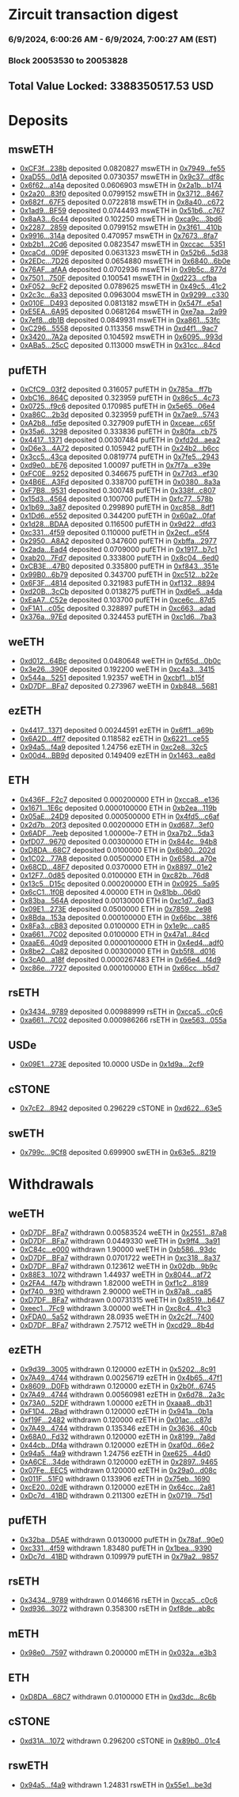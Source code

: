# Zircuit transaction digest
### 6/9/2024, 6:00:26 AM - 6/9/2024, 7:00:27 AM (EST)
### Block 20053530 to 20053828

## Total Value Locked: 3388350517.53 USD

# Deposits
## mswETH
- [0xCF3f...238b](https://etherscan.io/address/0xCF3f6c6E760447b105d5fBe17e38D315dD61238b) deposited 0.0820827 mswETH in [0x7949...fe55](https://etherscan.io/tx/0xCF3f6c6E760447b105d5fBe17e38D315dD61238b)
- [0xaD55...0d1A](https://etherscan.io/address/0xaD55627c5356E271979e2088B59c25499fd00d1A) deposited 0.0730357 mswETH in [0x9c37...df8c](https://etherscan.io/tx/0xaD55627c5356E271979e2088B59c25499fd00d1A)
- [0x6f62...a14a](https://etherscan.io/address/0x6f6260C09DE4F55Bfb43CaefFBC4AA255305a14a) deposited 0.0606903 mswETH in [0x2a1b...b174](https://etherscan.io/tx/0x6f6260C09DE4F55Bfb43CaefFBC4AA255305a14a)
- [0x2a20...83f0](https://etherscan.io/address/0x2a20379a4798Ef072274514AB07039f3277d83f0) deposited 0.0799152 mswETH in [0x3712...8467](https://etherscan.io/tx/0x2a20379a4798Ef072274514AB07039f3277d83f0)
- [0x682f...67F5](https://etherscan.io/address/0x682fA3f39602CaED8D52FB142f2B7CF3821a67F5) deposited 0.0722818 mswETH in [0x8a40...c672](https://etherscan.io/tx/0x682fA3f39602CaED8D52FB142f2B7CF3821a67F5)
- [0x1ad9...BF59](https://etherscan.io/address/0x1ad9f58883fCa4017302DaE6A04Ece34507FBF59) deposited 0.0744493 mswETH in [0x51b6...c767](https://etherscan.io/tx/0x1ad9f58883fCa4017302DaE6A04Ece34507FBF59)
- [0x8aA3...6c44](https://etherscan.io/address/0x8aA39632dd7eD7052d8A829C59B1DC75cCdA6c44) deposited 0.102250 mswETH in [0xca9c...3bd6](https://etherscan.io/tx/0x8aA39632dd7eD7052d8A829C59B1DC75cCdA6c44)
- [0x2287...2859](https://etherscan.io/address/0x2287033bEc00BB65f9678093A4Af66C91DBf2859) deposited 0.0799152 mswETH in [0x3f61...410b](https://etherscan.io/tx/0x2287033bEc00BB65f9678093A4Af66C91DBf2859)
- [0x9916...314a](https://etherscan.io/address/0x991697d172139Ef1af75f89550bcdA832B18314a) deposited 0.470957 mswETH in [0x7673...8fa7](https://etherscan.io/tx/0x991697d172139Ef1af75f89550bcdA832B18314a)
- [0xb2b1...2Cd6](https://etherscan.io/address/0xb2b18bb751066a54Abf5E069a61E4AfD76df2Cd6) deposited 0.0823547 mswETH in [0xccac...5351](https://etherscan.io/tx/0xb2b18bb751066a54Abf5E069a61E4AfD76df2Cd6)
- [0xcaCd...0D9F](https://etherscan.io/address/0xcaCda7029F463e6734957743af708BAEA30f0D9F) deposited 0.0631323 mswETH in [0x52b6...5d38](https://etherscan.io/tx/0xcaCda7029F463e6734957743af708BAEA30f0D9F)
- [0x2EDc...7D26](https://etherscan.io/address/0x2EDce68166493C4297A3178aa90da4246f5A7D26) deposited 0.0654880 mswETH in [0x6840...6b0e](https://etherscan.io/tx/0x2EDce68166493C4297A3178aa90da4246f5A7D26)
- [0x76AF...afAA](https://etherscan.io/address/0x76AFCF9270FE8e72d472Bf84C2E3cD7a0253afAA) deposited 0.0702936 mswETH in [0x9b5c...877d](https://etherscan.io/tx/0x76AFCF9270FE8e72d472Bf84C2E3cD7a0253afAA)
- [0x7501...750F](https://etherscan.io/address/0x7501a83dA6C3268867C886Eca8AFc00691CB750F) deposited 0.100541 mswETH in [0xd223...cfba](https://etherscan.io/tx/0x7501a83dA6C3268867C886Eca8AFc00691CB750F)
- [0xF052...9cF2](https://etherscan.io/address/0xF05223D2b47E8c6ba48CEce96196a844B0E89cF2) deposited 0.0789625 mswETH in [0x49c5...41c2](https://etherscan.io/tx/0xF05223D2b47E8c6ba48CEce96196a844B0E89cF2)
- [0x2c3c...6a33](https://etherscan.io/address/0x2c3ceFfefE2C7F182EC6667E6785B75EC43D6a33) deposited 0.0963004 mswETH in [0x9299...c330](https://etherscan.io/tx/0x2c3ceFfefE2C7F182EC6667E6785B75EC43D6a33)
- [0x010E...D493](https://etherscan.io/address/0x010E8077ba6BA6aDb66779fDbE60c68F449ED493) deposited 0.0813182 mswETH in [0x547f...e5a1](https://etherscan.io/tx/0x010E8077ba6BA6aDb66779fDbE60c68F449ED493)
- [0xE5EA...6A95](https://etherscan.io/address/0xE5EA660D4d5B5CE014F6171379eA6b8dAaaa6A95) deposited 0.0681264 mswETH in [0xe7aa...2a99](https://etherscan.io/tx/0xE5EA660D4d5B5CE014F6171379eA6b8dAaaa6A95)
- [0x7ef8...db1B](https://etherscan.io/address/0x7ef8B2Ca021Af05b1fF29f90380217d991F5db1B) deposited 0.0849931 mswETH in [0xa861...53fc](https://etherscan.io/tx/0x7ef8B2Ca021Af05b1fF29f90380217d991F5db1B)
- [0xC296...5558](https://etherscan.io/address/0xC2964D60e8A20514f58903CBc25298A4b3D05558) deposited 0.113356 mswETH in [0xd4f1...9ac7](https://etherscan.io/tx/0xC2964D60e8A20514f58903CBc25298A4b3D05558)
- [0x3420...7A2a](https://etherscan.io/address/0x34206feF39c6DdC1B3Ee37191Ed91569040C7A2a) deposited 0.104592 mswETH in [0x6095...993d](https://etherscan.io/tx/0x34206feF39c6DdC1B3Ee37191Ed91569040C7A2a)
- [0xABa5...25cC](https://etherscan.io/address/0xABa51f4644e2815d5Cf4E925f8d3F66963f125cC) deposited 0.113000 mswETH in [0x31cc...84cd](https://etherscan.io/tx/0xABa51f4644e2815d5Cf4E925f8d3F66963f125cC)
## pufETH
- [0xCfC9...03f2](https://etherscan.io/address/0xCfC9f12E6a2eb59EC56AAfA224d80F629BEA03f2) deposited 0.316057 pufETH in [0x785a...ff7b](https://etherscan.io/tx/0xCfC9f12E6a2eb59EC56AAfA224d80F629BEA03f2)
- [0xbC16...864C](https://etherscan.io/address/0xbC16bCDEb483ADB44881804B109c16c25Eaa864C) deposited 0.323959 pufETH in [0x86c5...4c73](https://etherscan.io/tx/0xbC16bCDEb483ADB44881804B109c16c25Eaa864C)
- [0x0725...f9c6](https://etherscan.io/address/0x07259B777c415Ae0a966d2A0Bd79819B0B6Df9c6) deposited 0.170985 pufETH in [0x5e65...06e4](https://etherscan.io/tx/0x07259B777c415Ae0a966d2A0Bd79819B0B6Df9c6)
- [0xa86C...2b3d](https://etherscan.io/address/0xa86C149f4203c1B526A86Aa3B120C50108222b3d) deposited 0.323959 pufETH in [0x7ae9...5743](https://etherscan.io/tx/0xa86C149f4203c1B526A86Aa3B120C50108222b3d)
- [0xA2b8...fd5e](https://etherscan.io/address/0xA2b8558982aca1BFB050a537A5D9b9Ef80E2fd5e) deposited 0.327909 pufETH in [0xceae...c65f](https://etherscan.io/tx/0xA2b8558982aca1BFB050a537A5D9b9Ef80E2fd5e)
- [0x35a6...3298](https://etherscan.io/address/0x35a6a5fC815D6e6bE275A17fF99dCcbE24833298) deposited 0.333836 pufETH in [0x80fa...cb75](https://etherscan.io/tx/0x35a6a5fC815D6e6bE275A17fF99dCcbE24833298)
- [0x4417...1371](https://etherscan.io/address/0x4417C3Ff06938Ab7a49e80842df020EAD97E1371) deposited 0.00307484 pufETH in [0xfd2d...aea2](https://etherscan.io/tx/0x4417C3Ff06938Ab7a49e80842df020EAD97E1371)
- [0xD6e3...4A72](https://etherscan.io/address/0xD6e3d595fd78fccd8E52e7782AdD2ce91A264A72) deposited 0.105942 pufETH in [0x24b2...b6cc](https://etherscan.io/tx/0xD6e3d595fd78fccd8E52e7782AdD2ce91A264A72)
- [0x3cc5...43ca](https://etherscan.io/address/0x3cc53436DB8f892E81950B8690Dc55854D7943ca) deposited 0.0819774 pufETH in [0x7fe5...2943](https://etherscan.io/tx/0x3cc53436DB8f892E81950B8690Dc55854D7943ca)
- [0xd9e0...bE76](https://etherscan.io/address/0xd9e040F27aFc9F5eCbC8699D9d0F2415425EbE76) deposited 1.00097 pufETH in [0x7f7a...e39e](https://etherscan.io/tx/0xd9e040F27aFc9F5eCbC8699D9d0F2415425EbE76)
- [0xFC0E...9252](https://etherscan.io/address/0xFC0E605bCd08b9aF8ac8E2FCB7b75e4587879252) deposited 0.346675 pufETH in [0x77d3...ef30](https://etherscan.io/tx/0xFC0E605bCd08b9aF8ac8E2FCB7b75e4587879252)
- [0x4B6E...A3Fd](https://etherscan.io/address/0x4B6EB86761a8240d2CEF3730843A998ED897A3Fd) deposited 0.338700 pufETH in [0x0380...8a3a](https://etherscan.io/tx/0x4B6EB86761a8240d2CEF3730843A998ED897A3Fd)
- [0xF7B8...9531](https://etherscan.io/address/0xF7B8A43b29718B98300D29F26704948FFb5D9531) deposited 0.300748 pufETH in [0x338f...c807](https://etherscan.io/tx/0xF7B8A43b29718B98300D29F26704948FFb5D9531)
- [0x15d3...4564](https://etherscan.io/address/0x15d30ae623741d5308625f15D376b514e3594564) deposited 0.100700 pufETH in [0xfc77...578b](https://etherscan.io/tx/0x15d30ae623741d5308625f15D376b514e3594564)
- [0x1b69...3a87](https://etherscan.io/address/0x1b6974eD0773DAc8CEfB97eeFaD89839707e3a87) deposited 0.299890 pufETH in [0xc858...8df1](https://etherscan.io/tx/0x1b6974eD0773DAc8CEfB97eeFaD89839707e3a87)
- [0x1Dd6...e552](https://etherscan.io/address/0x1Dd6F1e22de895c632F24bcB367Ca6Ce464de552) deposited 0.344200 pufETH in [0x60a2...0faf](https://etherscan.io/tx/0x1Dd6F1e22de895c632F24bcB367Ca6Ce464de552)
- [0x1d28...BDAA](https://etherscan.io/address/0x1d28141c5fA5a57D194517ae27F45C956c53BDAA) deposited 0.116500 pufETH in [0x9d22...dfd3](https://etherscan.io/tx/0x1d28141c5fA5a57D194517ae27F45C956c53BDAA)
- [0xc331...4f59](https://etherscan.io/address/0xc331BA41f1A303268ADdEa0B5826Ee72f41B4f59) deposited 0.110000 pufETH in [0x2ecf...e5f4](https://etherscan.io/tx/0xc331BA41f1A303268ADdEa0B5826Ee72f41B4f59)
- [0x2950...A8A2](https://etherscan.io/address/0x29504ffaa9b3cD8773BE04eAaDDeA3a1CBF8A8A2) deposited 0.347600 pufETH in [0xbffa...2977](https://etherscan.io/tx/0x29504ffaa9b3cD8773BE04eAaDDeA3a1CBF8A8A2)
- [0x2ada...Ead4](https://etherscan.io/address/0x2ada6726273a62095F7e0e6823158c1563F5Ead4) deposited 0.0709000 pufETH in [0x1917...b7c1](https://etherscan.io/tx/0x2ada6726273a62095F7e0e6823158c1563F5Ead4)
- [0xab20...7Fd7](https://etherscan.io/address/0xab204e69E84A3A197a213c9C881fc71525297Fd7) deposited 0.333800 pufETH in [0x8c04...6ed0](https://etherscan.io/tx/0xab204e69E84A3A197a213c9C881fc71525297Fd7)
- [0xCB3E...47B0](https://etherscan.io/address/0xCB3Ed3d2FdC72624AE0d6521eb38B62334f247B0) deposited 0.335800 pufETH in [0xf843...351e](https://etherscan.io/tx/0xCB3Ed3d2FdC72624AE0d6521eb38B62334f247B0)
- [0x99B0...6b79](https://etherscan.io/address/0x99B0d8245a6816B941762213206ea2818B7B6b79) deposited 0.343700 pufETH in [0xc512...b22e](https://etherscan.io/tx/0x99B0d8245a6816B941762213206ea2818B7B6b79)
- [0x6F3F...4814](https://etherscan.io/address/0x6F3F57a2121249Ae96827cd7166530d1bBF84814) deposited 0.321983 pufETH in [0xf132...8894](https://etherscan.io/tx/0x6F3F57a2121249Ae96827cd7166530d1bBF84814)
- [0xd20B...3cCb](https://etherscan.io/address/0xd20B243C15b6b86c070D378092799f4Ed6eF3cCb) deposited 0.0138275 pufETH in [0xd6e5...a4da](https://etherscan.io/tx/0xd20B243C15b6b86c070D378092799f4Ed6eF3cCb)
- [0xEaA7...C52e](https://etherscan.io/address/0xEaA7710Cb2ae60461f3cFF83975f7b14AaeFC52e) deposited 0.103700 pufETH in [0xce6c...87d5](https://etherscan.io/tx/0xEaA7710Cb2ae60461f3cFF83975f7b14AaeFC52e)
- [0xF1A1...c05c](https://etherscan.io/address/0xF1A1F8D82b3a95A6Bd37AA1392949248d1Bfc05c) deposited 0.328897 pufETH in [0xc663...adad](https://etherscan.io/tx/0xF1A1F8D82b3a95A6Bd37AA1392949248d1Bfc05c)
- [0x376a...97Ed](https://etherscan.io/address/0x376a6813F8f8BeD1669b17e349060f4664D597Ed) deposited 0.324453 pufETH in [0xc1d6...7ba3](https://etherscan.io/tx/0x376a6813F8f8BeD1669b17e349060f4664D597Ed)
## weETH
- [0xd012...64Bc](https://etherscan.io/address/0xd01236cD714ab5b1e7ac0c7502DC431Ba46364Bc) deposited 0.0480648 weETH in [0xf65d...0b0c](https://etherscan.io/tx/0xd01236cD714ab5b1e7ac0c7502DC431Ba46364Bc)
- [0x3e26...390F](https://etherscan.io/address/0x3e267e0Af14b59f53D758D026DfB136D71aC390F) deposited 0.192200 weETH in [0xc4a3...3415](https://etherscan.io/tx/0x3e267e0Af14b59f53D758D026DfB136D71aC390F)
- [0x544a...5251](https://etherscan.io/address/0x544a40955bA1C7e56E161a59E1319e3313C25251) deposited 1.92357 weETH in [0xcbf1...b15f](https://etherscan.io/tx/0x544a40955bA1C7e56E161a59E1319e3313C25251)
- [0xD7DF...BFa7](https://etherscan.io/address/0xD7DF7E085214743530afF339aFC420c7c720BFa7) deposited 0.273967 weETH in [0xb848...5681](https://etherscan.io/tx/0xD7DF7E085214743530afF339aFC420c7c720BFa7)
## ezETH
- [0x4417...1371](https://etherscan.io/address/0x4417C3Ff06938Ab7a49e80842df020EAD97E1371) deposited 0.00244591 ezETH in [0x6ff1...a69b](https://etherscan.io/tx/0x4417C3Ff06938Ab7a49e80842df020EAD97E1371)
- [0x6A2D...4ff7](https://etherscan.io/address/0x6A2DDc7dcb6DfE6CfAb1dF2572638955c6B14ff7) deposited 0.118582 ezETH in [0x6221...ce55](https://etherscan.io/tx/0x6A2DDc7dcb6DfE6CfAb1dF2572638955c6B14ff7)
- [0x94a5...f4a9](https://etherscan.io/address/0x94a54cdF638f75342ea9278F896E6C7Be28Cf4a9) deposited 1.24756 ezETH in [0xc2e8...32c5](https://etherscan.io/tx/0x94a54cdF638f75342ea9278F896E6C7Be28Cf4a9)
- [0x00d4...BB9d](https://etherscan.io/address/0x00d44B4D46Ec150991dD3Df96037E0Cdb5A9BB9d) deposited 0.149409 ezETH in [0x1463...ea8d](https://etherscan.io/tx/0x00d44B4D46Ec150991dD3Df96037E0Cdb5A9BB9d)
## ETH
- [0x436F...F2c7](https://etherscan.io/address/0x436F6d1335558a1C790FbAe3fC17e1fea4A9F2c7) deposited 0.000200000 ETH in [0xcca8...e136](https://etherscan.io/tx/0x436F6d1335558a1C790FbAe3fC17e1fea4A9F2c7)
- [0x1671...1E6c](https://etherscan.io/address/0x16718073f20aA0653F7FD9D6c71a905A6cFd1E6c) deposited 0.0000100000 ETH in [0xb2ea...119b](https://etherscan.io/tx/0x16718073f20aA0653F7FD9D6c71a905A6cFd1E6c)
- [0x05aE...24D9](https://etherscan.io/address/0x05aE8dc6173DC882e815DAFE8cBF31926b7E24D9) deposited 0.000500000 ETH in [0x4fd5...c6af](https://etherscan.io/tx/0x05aE8dc6173DC882e815DAFE8cBF31926b7E24D9)
- [0x2d7b...20f3](https://etherscan.io/address/0x2d7ba0b127D5048a631A83AF6fD05D61F16d20f3) deposited 0.00200000 ETH in [0xd687...3ef0](https://etherscan.io/tx/0x2d7ba0b127D5048a631A83AF6fD05D61F16d20f3)
- [0x6ADF...7eeb](https://etherscan.io/address/0x6ADF045F3015A9C9ac959d22980F39d4d5d07eeb) deposited 1.00000e-7 ETH in [0xa7b2...5da3](https://etherscan.io/tx/0x6ADF045F3015A9C9ac959d22980F39d4d5d07eeb)
- [0xfD07...9670](https://etherscan.io/address/0xfD0759E929447c53143Df13278d822BE12dF9670) deposited 0.00300000 ETH in [0x844c...94b8](https://etherscan.io/tx/0xfD0759E929447c53143Df13278d822BE12dF9670)
- [0xD8DA...68C7](https://etherscan.io/address/0xD8DA0609E3098291fBC11DE9adD13039F1c768C7) deposited 0.0100000 ETH in [0x6b80...202d](https://etherscan.io/tx/0xD8DA0609E3098291fBC11DE9adD13039F1c768C7)
- [0x1C02...77A8](https://etherscan.io/address/0x1C02f7D2cBE20E2CB42184885a1980BFA54677A8) deposited 0.00500000 ETH in [0x658d...a70e](https://etherscan.io/tx/0x1C02f7D2cBE20E2CB42184885a1980BFA54677A8)
- [0x68CD...48F7](https://etherscan.io/address/0x68CDA39E67568Aab69434fe5CC91a28c699F48F7) deposited 0.0370000 ETH in [0x8897...01e2](https://etherscan.io/tx/0x68CDA39E67568Aab69434fe5CC91a28c699F48F7)
- [0x12F7...0d85](https://etherscan.io/address/0x12F72CFd58De931834CBd39177037e75aC890d85) deposited 0.0100000 ETH in [0xc82b...76d8](https://etherscan.io/tx/0x12F72CFd58De931834CBd39177037e75aC890d85)
- [0x13c5...D15c](https://etherscan.io/address/0x13c5dC21bE92d96c69B154eb1beb24dd8Fe8D15c) deposited 0.000200000 ETH in [0x0925...5a95](https://etherscan.io/tx/0x13c5dC21bE92d96c69B154eb1beb24dd8Fe8D15c)
- [0x6cC1...1f0B](https://etherscan.io/address/0x6cC1b2E3cDBc96c486889F212D609b7F3C1B1f0B) deposited 4.00000 ETH in [0x81bb...06d0](https://etherscan.io/tx/0x6cC1b2E3cDBc96c486889F212D609b7F3C1B1f0B)
- [0x83ba...564A](https://etherscan.io/address/0x83ba28aF279A03FD29208466c2a716405226564A) deposited 0.00130000 ETH in [0xc1d7...6ad3](https://etherscan.io/tx/0x83ba28aF279A03FD29208466c2a716405226564A)
- [0x09E1...273E](https://etherscan.io/address/0x09E1d470604b79d1Ed9Ba77166928373773b273E) deposited 0.0500000 ETH in [0x7859...2e98](https://etherscan.io/tx/0x09E1d470604b79d1Ed9Ba77166928373773b273E)
- [0x8Bda...153a](https://etherscan.io/address/0x8BdaB88305784De6c51B36A3f350a25F1b7A153a) deposited 0.000100000 ETH in [0x66bc...38f6](https://etherscan.io/tx/0x8BdaB88305784De6c51B36A3f350a25F1b7A153a)
- [0x8Fa3...cB83](https://etherscan.io/address/0x8Fa3acA9C712F3F582C8c6053E465C3F4db3cB83) deposited 0.0100000 ETH in [0x1e9c...ca85](https://etherscan.io/tx/0x8Fa3acA9C712F3F582C8c6053E465C3F4db3cB83)
- [0xa661...7C02](https://etherscan.io/address/0xa6614E006c2a40cE4933A98E9d57CEa09EA47C02) deposited 0.0100000 ETH in [0x47a1...84cd](https://etherscan.io/tx/0xa6614E006c2a40cE4933A98E9d57CEa09EA47C02)
- [0xaaE6...40d9](https://etherscan.io/address/0xaaE6a3D2534554bF8B4400839e9f14C92EdD40d9) deposited 0.0000100000 ETH in [0x4ed4...adf0](https://etherscan.io/tx/0xaaE6a3D2534554bF8B4400839e9f14C92EdD40d9)
- [0x8be2...Ca82](https://etherscan.io/address/0x8be26907C21A3Eb44F3A9B40832e6928D6E6Ca82) deposited 0.00300000 ETH in [0xb5f8...d016](https://etherscan.io/tx/0x8be26907C21A3Eb44F3A9B40832e6928D6E6Ca82)
- [0x3cA0...a18f](https://etherscan.io/address/0x3cA0895A3985762cCF7B519176d35B4b8493a18f) deposited 0.0000267483 ETH in [0x66e4...f4d9](https://etherscan.io/tx/0x3cA0895A3985762cCF7B519176d35B4b8493a18f)
- [0xc86e...7727](https://etherscan.io/address/0xc86eec93A27dC60C5AbB044F86d5FB39Eae27727) deposited 0.000100000 ETH in [0x66cc...b5d7](https://etherscan.io/tx/0xc86eec93A27dC60C5AbB044F86d5FB39Eae27727)
## rsETH
- [0x3434...9789](https://etherscan.io/address/0x34349c5569e7B846c3558961552D2202760A9789) deposited 0.00988999 rsETH in [0xcca5...c0c6](https://etherscan.io/tx/0x34349c5569e7B846c3558961552D2202760A9789)
- [0xa661...7C02](https://etherscan.io/address/0xa6614E006c2a40cE4933A98E9d57CEa09EA47C02) deposited 0.000986266 rsETH in [0xe563...055a](https://etherscan.io/tx/0xa6614E006c2a40cE4933A98E9d57CEa09EA47C02)
## USDe
- [0x09E1...273E](https://etherscan.io/address/0x09E1d470604b79d1Ed9Ba77166928373773b273E) deposited 10.0000 USDe in [0x1d9a...2cf9](https://etherscan.io/tx/0x09E1d470604b79d1Ed9Ba77166928373773b273E)
## cSTONE
- [0x7cE2...8942](https://etherscan.io/address/0x7cE27F501DFF34daEaB298d092E7fE4fb64A8942) deposited 0.296229 cSTONE in [0xd622...63e5](https://etherscan.io/tx/0x7cE27F501DFF34daEaB298d092E7fE4fb64A8942)
## swETH
- [0x799c...9Cf8](https://etherscan.io/address/0x799c04752dc44A9BB189bE597b99952C88809Cf8) deposited 0.699900 swETH in [0x63e5...8219](https://etherscan.io/tx/0x799c04752dc44A9BB189bE597b99952C88809Cf8)
# Withdrawals
## weETH
- [0xD7DF...BFa7](https://etherscan.io/address/0xD7DF7E085214743530afF339aFC420c7c720BFa7) withdrawn 0.00583524 weETH in [0x2551...87a8](https://etherscan.io/tx/0xD7DF7E085214743530afF339aFC420c7c720BFa7)
- [0xD7DF...BFa7](https://etherscan.io/address/0xD7DF7E085214743530afF339aFC420c7c720BFa7) withdrawn 0.0449330 weETH in [0x9ff4...3a91](https://etherscan.io/tx/0xD7DF7E085214743530afF339aFC420c7c720BFa7)
- [0xC84c...e000](https://etherscan.io/address/0xC84cC9eFC1F38817Ed9efE520b8ED5F37aEae000) withdrawn 1.90000 weETH in [0xb586...93dc](https://etherscan.io/tx/0xC84cC9eFC1F38817Ed9efE520b8ED5F37aEae000)
- [0xD7DF...BFa7](https://etherscan.io/address/0xD7DF7E085214743530afF339aFC420c7c720BFa7) withdrawn 0.0701722 weETH in [0xc318...8a37](https://etherscan.io/tx/0xD7DF7E085214743530afF339aFC420c7c720BFa7)
- [0xD7DF...BFa7](https://etherscan.io/address/0xD7DF7E085214743530afF339aFC420c7c720BFa7) withdrawn 0.123612 weETH in [0x02db...9b9c](https://etherscan.io/tx/0xD7DF7E085214743530afF339aFC420c7c720BFa7)
- [0x88E3...1072](https://etherscan.io/address/0x88E385Def57004Ec13a164F32C9E784594561072) withdrawn 1.44937 weETH in [0x8044...af72](https://etherscan.io/tx/0x88E385Def57004Ec13a164F32C9E784594561072)
- [0x2FA4...f47b](https://etherscan.io/address/0x2FA4e80b8D39F29F5eA746bad3c1840Fb56cf47b) withdrawn 1.82000 weETH in [0xf1c2...8189](https://etherscan.io/tx/0x2FA4e80b8D39F29F5eA746bad3c1840Fb56cf47b)
- [0xf740...93f0](https://etherscan.io/address/0xf7401f57a705b71A9463d8b5a2a59eA0161c93f0) withdrawn 2.90000 weETH in [0x87a8...ca85](https://etherscan.io/tx/0xf7401f57a705b71A9463d8b5a2a59eA0161c93f0)
- [0xD7DF...BFa7](https://etherscan.io/address/0xD7DF7E085214743530afF339aFC420c7c720BFa7) withdrawn 0.00731315 weETH in [0x8519...b647](https://etherscan.io/tx/0xD7DF7E085214743530afF339aFC420c7c720BFa7)
- [0xeec1...7Fc9](https://etherscan.io/address/0xeec193a23755897ffbb4aEEF52b84d567d207Fc9) withdrawn 3.00000 weETH in [0xc8c4...41c3](https://etherscan.io/tx/0xeec193a23755897ffbb4aEEF52b84d567d207Fc9)
- [0xFDA0...5a52](https://etherscan.io/address/0xFDA01D4FdE9F9fC1d63ec0B8DE66bc9C50055a52) withdrawn 28.0935 weETH in [0x2c2f...7400](https://etherscan.io/tx/0xFDA01D4FdE9F9fC1d63ec0B8DE66bc9C50055a52)
- [0xD7DF...BFa7](https://etherscan.io/address/0xD7DF7E085214743530afF339aFC420c7c720BFa7) withdrawn 2.75712 weETH in [0xcd29...8b4d](https://etherscan.io/tx/0xD7DF7E085214743530afF339aFC420c7c720BFa7)
## ezETH
- [0x9d39...3005](https://etherscan.io/address/0x9d3938bcc2877b227e2eE82bd0d5406884Cb3005) withdrawn 0.120000 ezETH in [0x5202...8c91](https://etherscan.io/tx/0x9d3938bcc2877b227e2eE82bd0d5406884Cb3005)
- [0x7A49...4744](https://etherscan.io/address/0x7A493Be5c2ce014cD049Bf178a1ac0Db1B434744) withdrawn 0.00256719 ezETH in [0x4b65...47f1](https://etherscan.io/tx/0x7A493Be5c2ce014cD049Bf178a1ac0Db1B434744)
- [0x8609...D0Fb](https://etherscan.io/address/0x86093e35109AA6678E27A9F54f69D2518bc7D0Fb) withdrawn 0.120000 ezETH in [0x2b0f...6745](https://etherscan.io/tx/0x86093e35109AA6678E27A9F54f69D2518bc7D0Fb)
- [0x7A49...4744](https://etherscan.io/address/0x7A493Be5c2ce014cD049Bf178a1ac0Db1B434744) withdrawn 0.00560981 ezETH in [0x6d78...2a3c](https://etherscan.io/tx/0x7A493Be5c2ce014cD049Bf178a1ac0Db1B434744)
- [0x73A0...52DF](https://etherscan.io/address/0x73A0891Bc011ADFF8a1931A66a313696e18a52DF) withdrawn 1.00000 ezETH in [0xaaa8...db31](https://etherscan.io/tx/0x73A0891Bc011ADFF8a1931A66a313696e18a52DF)
- [0xF1D4...2Bad](https://etherscan.io/address/0xF1D4f9CaFa038288b106aE031eaB2Ce942432Bad) withdrawn 0.120000 ezETH in [0x941a...0b1a](https://etherscan.io/tx/0xF1D4f9CaFa038288b106aE031eaB2Ce942432Bad)
- [0xf19F...2482](https://etherscan.io/address/0xf19F033f69B5855f34b76ea8fAFd5D2Cef882482) withdrawn 0.120000 ezETH in [0x01ac...c87d](https://etherscan.io/tx/0xf19F033f69B5855f34b76ea8fAFd5D2Cef882482)
- [0x7A49...4744](https://etherscan.io/address/0x7A493Be5c2ce014cD049Bf178a1ac0Db1B434744) withdrawn 0.135346 ezETH in [0x3636...40cb](https://etherscan.io/tx/0x7A493Be5c2ce014cD049Bf178a1ac0Db1B434744)
- [0x68A0...Fd32](https://etherscan.io/address/0x68A072595De853681dbA9b1a3c021ba1E88BFd32) withdrawn 0.120000 ezETH in [0x8199...7a8d](https://etherscan.io/tx/0x68A072595De853681dbA9b1a3c021ba1E88BFd32)
- [0x44cb...Df4a](https://etherscan.io/address/0x44cbf3E28036a9d4ADaf157D4f1a1A5CD850Df4a) withdrawn 0.120000 ezETH in [0xaf0d...66e2](https://etherscan.io/tx/0x44cbf3E28036a9d4ADaf157D4f1a1A5CD850Df4a)
- [0x94a5...f4a9](https://etherscan.io/address/0x94a54cdF638f75342ea9278F896E6C7Be28Cf4a9) withdrawn 1.24756 ezETH in [0xe625...44d0](https://etherscan.io/tx/0x94a54cdF638f75342ea9278F896E6C7Be28Cf4a9)
- [0xA6CE...34de](https://etherscan.io/address/0xA6CED85Aa8F7Ae8681Aa69cc3d49401c464d34de) withdrawn 0.120000 ezETH in [0x2897...9465](https://etherscan.io/tx/0xA6CED85Aa8F7Ae8681Aa69cc3d49401c464d34de)
- [0x07Fe...EEC5](https://etherscan.io/address/0x07Fea676cF67cAE0e4F37F4207F69E82E763EEC5) withdrawn 0.120000 ezETH in [0x29a0...d08c](https://etherscan.io/tx/0x07Fea676cF67cAE0e4F37F4207F69E82E763EEC5)
- [0x011F...51F0](https://etherscan.io/address/0x011F6716c1378239574917406a843226158f51F0) withdrawn 0.133906 ezETH in [0x75eb...1690](https://etherscan.io/tx/0x011F6716c1378239574917406a843226158f51F0)
- [0xcE20...02dE](https://etherscan.io/address/0xcE2069a7Ad9c3ecdc37e32C0a2db0efa45ce02dE) withdrawn 0.120000 ezETH in [0x64cc...2a81](https://etherscan.io/tx/0xcE2069a7Ad9c3ecdc37e32C0a2db0efa45ce02dE)
- [0xDc7d...41BD](https://etherscan.io/address/0xDc7dA0E674EeA0D14A050227deE9f5eE702C41BD) withdrawn 0.211300 ezETH in [0x0719...75d1](https://etherscan.io/tx/0xDc7dA0E674EeA0D14A050227deE9f5eE702C41BD)
## pufETH
- [0x32ba...D5AE](https://etherscan.io/address/0x32baD4a736D47612F94c977441B4FA101C16D5AE) withdrawn 0.0130000 pufETH in [0x78af...90e0](https://etherscan.io/tx/0x32baD4a736D47612F94c977441B4FA101C16D5AE)
- [0xc331...4f59](https://etherscan.io/address/0xc331BA41f1A303268ADdEa0B5826Ee72f41B4f59) withdrawn 1.83480 pufETH in [0x1bea...9390](https://etherscan.io/tx/0xc331BA41f1A303268ADdEa0B5826Ee72f41B4f59)
- [0xDc7d...41BD](https://etherscan.io/address/0xDc7dA0E674EeA0D14A050227deE9f5eE702C41BD) withdrawn 0.109979 pufETH in [0x79a2...9857](https://etherscan.io/tx/0xDc7dA0E674EeA0D14A050227deE9f5eE702C41BD)
## rsETH
- [0x3434...9789](https://etherscan.io/address/0x34349c5569e7B846c3558961552D2202760A9789) withdrawn 0.0146616 rsETH in [0xcca5...c0c6](https://etherscan.io/tx/0x34349c5569e7B846c3558961552D2202760A9789)
- [0xd936...3072](https://etherscan.io/address/0xd936008A8F7F71B657450A1AdB486505A4713072) withdrawn 0.358300 rsETH in [0xf8de...ab8c](https://etherscan.io/tx/0xd936008A8F7F71B657450A1AdB486505A4713072)
## mETH
- [0x98e0...7597](https://etherscan.io/address/0x98e0BECD1c45F3D32C94EC3A55fb2bEe03167597) withdrawn 0.200000 mETH in [0x032a...e3b3](https://etherscan.io/tx/0x98e0BECD1c45F3D32C94EC3A55fb2bEe03167597)
## ETH
- [0xD8DA...68C7](https://etherscan.io/address/0xD8DA0609E3098291fBC11DE9adD13039F1c768C7) withdrawn 0.0100000 ETH in [0xd3dc...8c6b](https://etherscan.io/tx/0xD8DA0609E3098291fBC11DE9adD13039F1c768C7)
## cSTONE
- [0xd31A...1072](https://etherscan.io/address/0xd31A84c20bc430aD75E6a1903E7dDbee52211072) withdrawn 0.296200 cSTONE in [0x89b0...01c4](https://etherscan.io/tx/0xd31A84c20bc430aD75E6a1903E7dDbee52211072)
## rswETH
- [0x94a5...f4a9](https://etherscan.io/address/0x94a54cdF638f75342ea9278F896E6C7Be28Cf4a9) withdrawn 1.24831 rswETH in [0x55e1...be3d](https://etherscan.io/tx/0x94a54cdF638f75342ea9278F896E6C7Be28Cf4a9)
